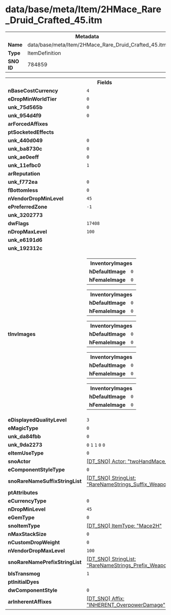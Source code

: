 <h1>data/base/meta/Item/2HMace_Rare_Druid_Crafted_45.itm</h1><table><tr><th colspan="100%">Metadata</th></tr><tr><td><b>Name</b></td><td>data/base/meta/Item/2HMace_Rare_Druid_Crafted_45.itm</td></tr><tr><td><b>Type</b></td><td>ItemDefinition</td></tr><tr><td><b>SNO ID</b></td><td>784859</td></tr></table>

<table><tr><th colspan="100%">Fields</th></tr><tr><td><b>nBaseCostCurrency</b></td><td><code>4</code></td></tr><tr><td><b>eDropMinWorldTier</b></td><td><code>0</code></td></tr><tr><td><b>unk_75d565b</b></td><td><code>0</code></td></tr><tr><td><b>unk_954d4f9</b></td><td><code>0</code></td></tr><tr><td><b>arForcedAffixes</b></td><td></td></tr><tr><td><b>ptSocketedEffects</b></td><td></td></tr><tr><td><b>unk_440d049</b></td><td><code>0</code></td></tr><tr><td><b>unk_ba8730c</b></td><td><code>0</code></td></tr><tr><td><b>unk_ae0eeff</b></td><td><code>0</code></td></tr><tr><td><b>unk_11efbc0</b></td><td><code>1</code></td></tr><tr><td><b>arReputation</b></td><td></td></tr><tr><td><b>unk_f772ea</b></td><td><code>0</code></td></tr><tr><td><b>fBottomless</b></td><td><code>0</code></td></tr><tr><td><b>nVendorDropMinLevel</b></td><td><code>45</code></td></tr><tr><td><b>ePreferredZone</b></td><td><code>-1</code></td></tr><tr><td><b>unk_3202773</b></td><td></td></tr><tr><td><b>dwFlags</b></td><td><code>17408</code></td></tr><tr><td><b>nDropMaxLevel</b></td><td><code>100</code></td></tr><tr><td><b>unk_e6191d6</b></td><td></td></tr><tr><td><b>unk_192312c</b></td><td></td></tr><tr><td><b>tInvImages</b></td><td><table><tr><th colspan="100%">InventoryImages</th></tr><tr><td><b>hDefaultImage</b></td><td><code>0</code></td></tr><tr><td><b>hFemaleImage</b></td><td><code>0</code></td></tr></table>


<table><tr><th colspan="100%">InventoryImages</th></tr><tr><td><b>hDefaultImage</b></td><td><code>0</code></td></tr><tr><td><b>hFemaleImage</b></td><td><code>0</code></td></tr></table>


<table><tr><th colspan="100%">InventoryImages</th></tr><tr><td><b>hDefaultImage</b></td><td><code>0</code></td></tr><tr><td><b>hFemaleImage</b></td><td><code>0</code></td></tr></table>


<table><tr><th colspan="100%">InventoryImages</th></tr><tr><td><b>hDefaultImage</b></td><td><code>0</code></td></tr><tr><td><b>hFemaleImage</b></td><td><code>0</code></td></tr></table>


<table><tr><th colspan="100%">InventoryImages</th></tr><tr><td><b>hDefaultImage</b></td><td><code>0</code></td></tr><tr><td><b>hFemaleImage</b></td><td><code>0</code></td></tr></table>


</td></tr><tr><td><b>eDisplayedQualityLevel</b></td><td><code>3</code></td></tr><tr><td><b>eMagicType</b></td><td><code>0</code></td></tr><tr><td><b>unk_da84fbb</b></td><td><code>0</code></td></tr><tr><td><b>unk_9da2273</b></td><td><code>0</code>
<code>1</code>
<code>1</code>
<code>0</code>
<code>0</code>
</td></tr><tr><td><b>eItemUseType</b></td><td><code>0</code></td></tr><tr><td><b>snoActor</b></td><td><a href="..\Actor\twoHandMace_base04.acr">[DT_SNO] Actor: "twoHandMace_base04"</a></td></tr><tr><td><b>eComponentStyleType</b></td><td><code>0</code></td></tr><tr><td><b>snoRareNameSuffixStringList</b></td><td><a href="..\..\..\enUS_Text\meta\StringList\RareNameStrings_Suffix_Weapon_SwingBlunt.stl">[DT_SNO] StringList: "RareNameStrings_Suffix_Weapon_SwingBlunt"</a></td></tr><tr><td><b>ptAttributes</b></td><td></td></tr><tr><td><b>eCurrencyType</b></td><td><code>0</code></td></tr><tr><td><b>nDropMinLevel</b></td><td><code>45</code></td></tr><tr><td><b>eGemType</b></td><td><code>0</code></td></tr><tr><td><b>snoItemType</b></td><td><a href="..\ItemType\Mace2H.itt">[DT_SNO] ItemType: "Mace2H"</a></td></tr><tr><td><b>nMaxStackSize</b></td><td><code>0</code></td></tr><tr><td><b>nCustomDropWeight</b></td><td><code>0</code></td></tr><tr><td><b>nVendorDropMaxLevel</b></td><td><code>100</code></td></tr><tr><td><b>snoRareNamePrefixStringList</b></td><td><a href="..\..\..\enUS_Text\meta\StringList\RareNameStrings_Prefix_Weapon_SwingBlunt.stl">[DT_SNO] StringList: "RareNameStrings_Prefix_Weapon_SwingBlunt"</a></td></tr><tr><td><b>bIsTransmog</b></td><td><code>1</code></td></tr><tr><td><b>ptInitialDyes</b></td><td></td></tr><tr><td><b>dwComponentStyle</b></td><td><code>0</code></td></tr><tr><td><b>arInherentAffixes</b></td><td><a href="..\Affix\INHERENT_OverpowerDamage.aff">[DT_SNO] Affix: "INHERENT_OverpowerDamage"</a>
</td></tr></table>

